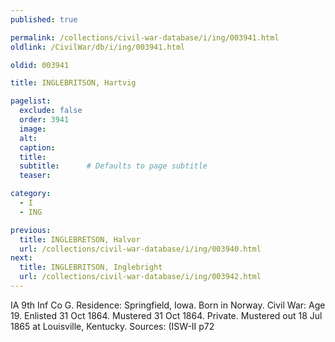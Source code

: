 ```yaml
---
published: true

permalink: /collections/civil-war-database/i/ing/003941.html
oldlink: /CivilWar/db/i/ing/003941.html

oldid: 003941

title: INGLEBRITSON, Hartvig

pagelist:
  exclude: false
  order: 3941
  image: 
  alt:
  caption:
  title:
  subtitle:      # Defaults to page subtitle
  teaser:

category: 
  - I 
  - ING

previous:
  title: INGLEBRETSON, Halvor
  url: /collections/civil-war-database/i/ing/003940.html  
next:
  title: INGLEBRITSON, Inglebright
  url: /collections/civil-war-database/i/ing/003942.html   
---
```

IA 9th Inf Co G. Residence: Springfield, Iowa. Born in Norway. Civil War: Age 19. Enlisted 31 Oct 1864. Mustered 31 Oct 1864. Private. Mustered out 18 Jul 1865 at Louisville, Kentucky. Sources: (ISW-II p72